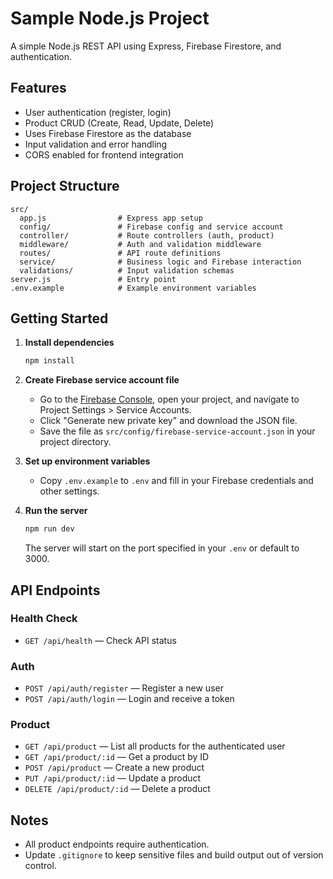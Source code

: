 # Sample Node.js Project

A simple Node.js REST API using Express, Firebase Firestore, and authentication.

## Features

- User authentication (register, login)
- Product CRUD (Create, Read, Update, Delete)
- Uses Firebase Firestore as the database
- Input validation and error handling
- CORS enabled for frontend integration

## Project Structure

```
src/
  app.js                # Express app setup
  config/               # Firebase config and service account
  controller/           # Route controllers (auth, product)
  middleware/           # Auth and validation middleware
  routes/               # API route definitions
  service/              # Business logic and Firebase interaction
  validations/          # Input validation schemas
server.js               # Entry point
.env.example            # Example environment variables
```

## Getting Started

1. **Install dependencies**

   ```sh
   npm install
   ```

2. **Create Firebase service account file**

   - Go to the [Firebase Console](https://console.firebase.google.com/), open your project, and navigate to Project Settings > Service Accounts.
   - Click "Generate new private key" and download the JSON file.
   - Save the file as `src/config/firebase-service-account.json` in your project directory.

3. **Set up environment variables**

   - Copy `.env.example` to `.env` and fill in your Firebase credentials and other settings.

4. **Run the server**
   ```sh
   npm run dev
   ```
   The server will start on the port specified in your `.env` or default to 3000.

## API Endpoints

### Health Check

- `GET /api/health` — Check API status

### Auth

- `POST /api/auth/register` — Register a new user
- `POST /api/auth/login` — Login and receive a token

### Product

- `GET /api/product` — List all products for the authenticated user
- `GET /api/product/:id` — Get a product by ID
- `POST /api/product` — Create a new product
- `PUT /api/product/:id` — Update a product
- `DELETE /api/product/:id` — Delete a product

## Notes

- All product endpoints require authentication.
- Update `.gitignore` to keep sensitive files and build output out of version control.
